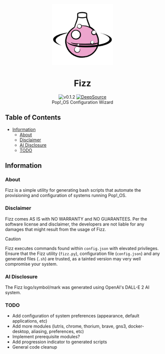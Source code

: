 <p align="center">
    <a><img src="./images/icon.png" width=200 height="200"></a>
    <h1 align="center">Fizz</h1>
    <p align="center">
        <a><img src="https://img.shields.io/badge/version-0.1.2-blue.svg" alt="v0.1.2"></a>
        <a href="https://app.deepsource.com/gh/ax-i-om/fizz/" target="_blank"><img alt="DeepSource" title="DeepSource" src="https://app.deepsource.com/gh/ax-i-om/fizz.svg/?label=active+issues&show_trend=true"/></a><br>
        Pop!_OS Configuration Wizard<br>
    </p>
</p>

## Table of Contents

- [Information](#information)
  - [About](#about)
  - [Disclaimer](#disclaimer)
  - [AI Disclosure](#ai-disclosure)
  - [TODO](#todo)

## Information

### About

Fizz is a simple utility for generating bash scripts that automate the provisioning and configuration of systems running Pop!_OS.

### Disclaimer

Fizz comes AS IS with NO WARRANTY and NO GUARANTEES. Per the software license and disclaimer, the developers are not liable for any damages that might result from the usage of Fizz.

> [!CAUTION] 
> Fizz executes commands found within `config.json` with elevated privileges. Ensure that the Fizz utility (`fizz.py`), configuration file (`config.json`) and any generated files (`.sh`) are trusted, as a tainted version may very well compromise your system. 

### AI Disclosure

The Fizz logo/symbol/mark was generated using OpenAI's DALL-E 2 AI system.

### TODO

+ Add configuration of system preferences (appearance, default applications, etc)
+ Add more modules (lutris, chrome, thorium, brave, gns3, docker-desktop, aliasing, preferences, etc)
+ Implement prerequisite modules?
+ Add progression indicator to generated scripts
+ General code cleanup